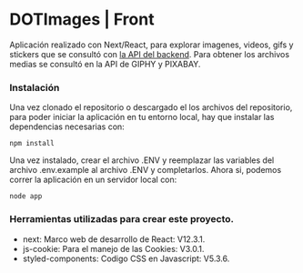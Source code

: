 # DOTImages | Front

Aplicación realizado con Next/React, para explorar imagenes, videos, gifs y stickers que se consultó con [la API del backend](https://github.com/Leonardo-G/dotimage-back). Para obtener los archivos medias se consultó en la API de GIPHY y PIXABAY.

### Instalación

Una vez clonado el repositorio o descargado el los archivos del repositorio, para poder iniciar la aplicación en tu entorno local, hay que instalar las dependencias necesarias con:

```
npm install
```
Una vez instalado, crear el archivo .ENV y reemplazar las variables del archivo .env.example al archivo .ENV y completarlos. Ahora si, podemos correr la aplicación en un servidor local con:
```
node app
```

### Herramientas utilizadas para crear este proyecto.
- next:         Marco web de desarrollo de React: V12.3.1.
- js-cookie:    Para el manejo de las Cookies: V3.0.1.
- styled-components: Codigo CSS en Javascript: V5.3.6. 
